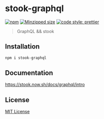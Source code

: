# stook-graphql

[![npm](https://img.shields.io/npm/v/stook-graphql.svg)](https://www.npmjs.com/package/stook-graphql) [![Minzipped size](https://img.shields.io/bundlephobia/minzip/stook-graphql.svg)](https://bundlephobia.com/result?p=stook-graphql) [![code style: prettier](https://img.shields.io/badge/code_style-prettier-ff69b4.svg)](https://github.com/prettier/prettier)

> GraphQL && stook

## Installation

```bash
npm i stook-graphql
```

## Documentation

https://stook.now.sh/docs/graphql/intro

## License

[MIT License](https://github.com/forsigner/stook/blob/master/LICENSE)
